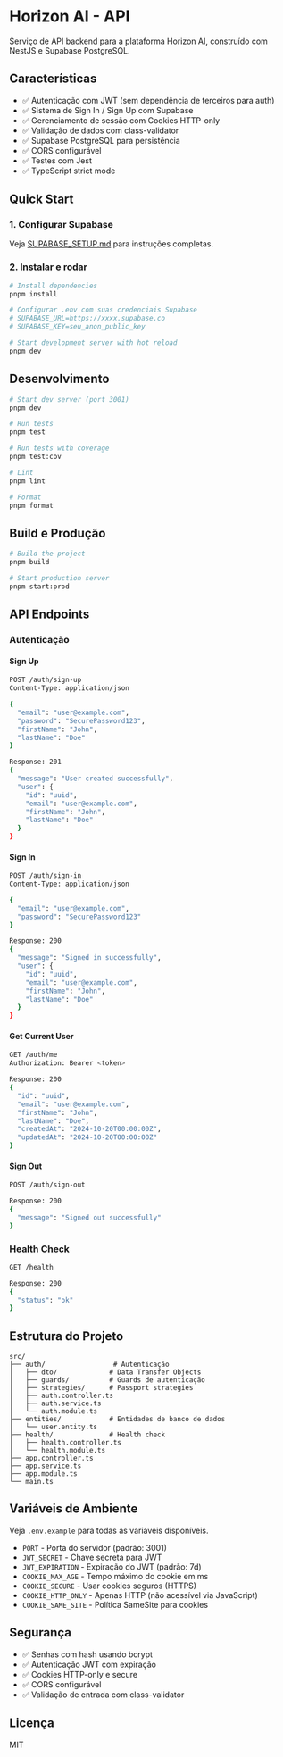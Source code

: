 # Horizon AI - API

Serviço de API backend para a plataforma Horizon AI, construído com NestJS e Supabase PostgreSQL.

## Características

- ✅ Autenticação com JWT (sem dependência de terceiros para auth)
- ✅ Sistema de Sign In / Sign Up com Supabase
- ✅ Gerenciamento de sessão com Cookies HTTP-only
- ✅ Validação de dados com class-validator
- ✅ Supabase PostgreSQL para persistência
- ✅ CORS configurável
- ✅ Testes com Jest
- ✅ TypeScript strict mode

## Quick Start

### 1. Configurar Supabase

Veja [SUPABASE_SETUP.md](./SUPABASE_SETUP.md) para instruções completas.

### 2. Instalar e rodar

```bash
# Install dependencies
pnpm install

# Configurar .env com suas credenciais Supabase
# SUPABASE_URL=https://xxxx.supabase.co
# SUPABASE_KEY=seu_anon_public_key

# Start development server with hot reload
pnpm dev
```

## Desenvolvimento

```bash
# Start dev server (port 3001)
pnpm dev

# Run tests
pnpm test

# Run tests with coverage
pnpm test:cov

# Lint
pnpm lint

# Format
pnpm format
```

## Build e Produção

```bash
# Build the project
pnpm build

# Start production server
pnpm start:prod
```

## API Endpoints

### Autenticação

#### Sign Up

```bash
POST /auth/sign-up
Content-Type: application/json

{
  "email": "user@example.com",
  "password": "SecurePassword123",
  "firstName": "John",
  "lastName": "Doe"
}

Response: 201
{
  "message": "User created successfully",
  "user": {
    "id": "uuid",
    "email": "user@example.com",
    "firstName": "John",
    "lastName": "Doe"
  }
}
```

#### Sign In

```bash
POST /auth/sign-in
Content-Type: application/json

{
  "email": "user@example.com",
  "password": "SecurePassword123"
}

Response: 200
{
  "message": "Signed in successfully",
  "user": {
    "id": "uuid",
    "email": "user@example.com",
    "firstName": "John",
    "lastName": "Doe"
  }
}
```

#### Get Current User

```bash
GET /auth/me
Authorization: Bearer <token>

Response: 200
{
  "id": "uuid",
  "email": "user@example.com",
  "firstName": "John",
  "lastName": "Doe",
  "createdAt": "2024-10-20T00:00:00Z",
  "updatedAt": "2024-10-20T00:00:00Z"
}
```

#### Sign Out

```bash
POST /auth/sign-out

Response: 200
{
  "message": "Signed out successfully"
}
```

### Health Check

```bash
GET /health

Response: 200
{
  "status": "ok"
}
```

## Estrutura do Projeto

```mermaid
src/
├── auth/                 # Autenticação
│   ├── dto/             # Data Transfer Objects
│   ├── guards/          # Guards de autenticação
│   ├── strategies/      # Passport strategies
│   ├── auth.controller.ts
│   ├── auth.service.ts
│   └── auth.module.ts
├── entities/            # Entidades de banco de dados
│   └── user.entity.ts
├── health/              # Health check
│   ├── health.controller.ts
│   └── health.module.ts
├── app.controller.ts
├── app.service.ts
├── app.module.ts
└── main.ts
```

## Variáveis de Ambiente

Veja `.env.example` para todas as variáveis disponíveis.

- `PORT` - Porta do servidor (padrão: 3001)
- `JWT_SECRET` - Chave secreta para JWT
- `JWT_EXPIRATION` - Expiração do JWT (padrão: 7d)
- `COOKIE_MAX_AGE` - Tempo máximo do cookie em ms
- `COOKIE_SECURE` - Usar cookies seguros (HTTPS)
- `COOKIE_HTTP_ONLY` - Apenas HTTP (não acessível via JavaScript)
- `COOKIE_SAME_SITE` - Política SameSite para cookies

## Segurança

- ✅ Senhas com hash usando bcrypt
- ✅ Autenticação JWT com expiração
- ✅ Cookies HTTP-only e secure
- ✅ CORS configurável
- ✅ Validação de entrada com class-validator

## Licença

MIT
